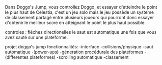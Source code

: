 Dans Doggo's Jump, vous controllez Doggo, et essayer d'atteindre le point le plus haut de Celestia, c'est un jeu solo mais le jeu possède un système de classement partagé entre plusieurs joueurs qui pourront donc essayer d'obtenir le meilleur score en atteignant le point le plus haut possible.

controles :
flèches directionelles
le saut est automatique une fois que vous avez sauté sur une plateforme.

projet doggo's jump fonctionnalités:
-interface
-collisions/physique
-saut automatique
-(power-ups)
-géneration procédurale des plateformes
-(differentes plateformes)
-scrolling automatique
-classement
